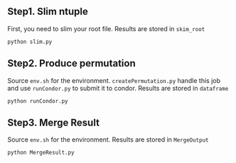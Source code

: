 ## Step1. Slim ntuple
First, you need to slim your root file. Results are stored in `skim_root`
```
python slim.py
```
## Step2. Produce permutation
Source `env.sh` for the environment. `createPermutation.py` handle this job and use `runCondor.py` to submit it to condor. Results are stored in `dataframe`
```
python runCondor.py
```
## Step3. Merge Result
Source `env.sh` for the environment. Results are stored in `MergeOutput`
```
python MergeResult.py 
```
